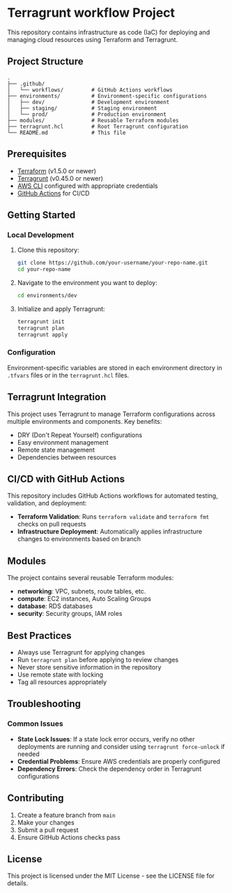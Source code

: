 # Terragrunt workflow Project

This repository contains infrastructure as code (IaC) for deploying and managing cloud resources using Terraform and Terragrunt.

## Project Structure

```
.
├── .github/
│   └── workflows/         # GitHub Actions workflows
├── environments/          # Environment-specific configurations
│   ├── dev/               # Development environment
│   ├── staging/           # Staging environment
│   └── prod/              # Production environment
├── modules/               # Reusable Terraform modules
├── terragrunt.hcl         # Root Terragrunt configuration
└── README.md              # This file
```

## Prerequisites

- [Terraform](https://www.terraform.io/downloads.html) (v1.5.0 or newer)
- [Terragrunt](https://terragrunt.gruntwork.io/docs/getting-started/install/) (v0.45.0 or newer)
- [AWS CLI](https://aws.amazon.com/cli/) configured with appropriate credentials
- [GitHub Actions](https://github.com/features/actions) for CI/CD

## Getting Started

### Local Development

1. Clone this repository:
   ```bash
   git clone https://github.com/your-username/your-repo-name.git
   cd your-repo-name
   ```

2. Navigate to the environment you want to deploy:
   ```bash
   cd environments/dev
   ```

3. Initialize and apply Terragrunt:
   ```bash
   terragrunt init
   terragrunt plan
   terragrunt apply
   ```

### Configuration

Environment-specific variables are stored in each environment directory in `.tfvars` files or in the `terragrunt.hcl` files.

## Terragrunt Integration

This project uses Terragrunt to manage Terraform configurations across multiple environments and components. Key benefits:

- DRY (Don't Repeat Yourself) configurations
- Easy environment management
- Remote state management
- Dependencies between resources

## CI/CD with GitHub Actions

This repository includes GitHub Actions workflows for automated testing, validation, and deployment:

- **Terraform Validation**: Runs `terraform validate` and `terraform fmt` checks on pull requests
- **Infrastructure Deployment**: Automatically applies infrastructure changes to environments based on branch

## Modules

The project contains several reusable Terraform modules:

- **networking**: VPC, subnets, route tables, etc.
- **compute**: EC2 instances, Auto Scaling Groups
- **database**: RDS databases
- **security**: Security groups, IAM roles

## Best Practices

- Always use Terragrunt for applying changes
- Run `terragrunt plan` before applying to review changes
- Never store sensitive information in the repository
- Use remote state with locking
- Tag all resources appropriately

## Troubleshooting

### Common Issues

- **State Lock Issues**: If a state lock error occurs, verify no other deployments are running and consider using `terragrunt force-unlock` if needed
- **Credential Problems**: Ensure AWS credentials are properly configured
- **Dependency Errors**: Check the dependency order in Terragrunt configurations

## Contributing

1. Create a feature branch from `main`
2. Make your changes
3. Submit a pull request
4. Ensure GitHub Actions checks pass

## License

This project is licensed under the MIT License - see the LICENSE file for details.
